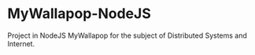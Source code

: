 # MyWallapop-NodeJS
Project in NodeJS MyWallapop for the subject of Distributed Systems and Internet. 
